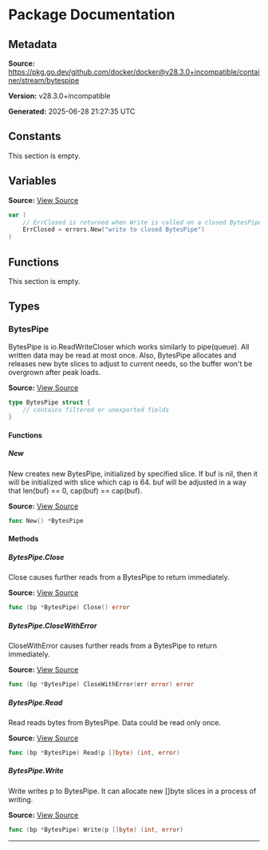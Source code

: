 # Package Documentation

## Metadata

**Source:** https://pkg.go.dev/github.com/docker/docker@v28.3.0+incompatible/container/stream/bytespipe

**Version:** v28.3.0+incompatible

**Generated:** 2025-06-28 21:27:35 UTC

## Constants

This section is empty.

## Variables

**Source:** [View Source](https://github.com/docker/docker/blob/v28.3.0/container/stream/bytespipe/bytespipe.go#L19)

```go
var (
	// ErrClosed is returned when Write is called on a closed BytesPipe.
	ErrClosed = errors.New("write to closed BytesPipe")
)
```

## Functions

This section is empty.

## Types

### BytesPipe

BytesPipe is io.ReadWriteCloser which works similarly to pipe(queue).
All written data may be read at most once. Also, BytesPipe allocates
and releases new byte slices to adjust to current needs, so the buffer
won't be overgrown after peak loads.

**Source:** [View Source](https://github.com/docker/docker/blob/v28.3.0/container/stream/bytespipe/bytespipe.go#L31)  

```go
type BytesPipe struct {
	// contains filtered or unexported fields
}
```

#### Functions

##### New

New creates new BytesPipe, initialized by specified slice.
If buf is nil, then it will be initialized with slice which cap is 64.
buf will be adjusted in a way that len(buf) == 0, cap(buf) == cap(buf).

**Source:** [View Source](https://github.com/docker/docker/blob/v28.3.0/container/stream/bytespipe/bytespipe.go#L43)  

```go
func New() *BytesPipe
```

#### Methods

##### BytesPipe.Close

Close causes further reads from a BytesPipe to return immediately.

**Source:** [View Source](https://github.com/docker/docker/blob/v28.3.0/container/stream/bytespipe/bytespipe.go#L123)  

```go
func (bp *BytesPipe) Close() error
```

##### BytesPipe.CloseWithError

CloseWithError causes further reads from a BytesPipe to return immediately.

**Source:** [View Source](https://github.com/docker/docker/blob/v28.3.0/container/stream/bytespipe/bytespipe.go#L110)  

```go
func (bp *BytesPipe) CloseWithError(err error) error
```

##### BytesPipe.Read

Read reads bytes from BytesPipe.
Data could be read only once.

**Source:** [View Source](https://github.com/docker/docker/blob/v28.3.0/container/stream/bytespipe/bytespipe.go#L129)  

```go
func (bp *BytesPipe) Read(p []byte) (int, error)
```

##### BytesPipe.Write

Write writes p to BytesPipe.
It can allocate new []byte slices in a process of writing.

**Source:** [View Source](https://github.com/docker/docker/blob/v28.3.0/container/stream/bytespipe/bytespipe.go#L52)  

```go
func (bp *BytesPipe) Write(p []byte) (int, error)
```

---

